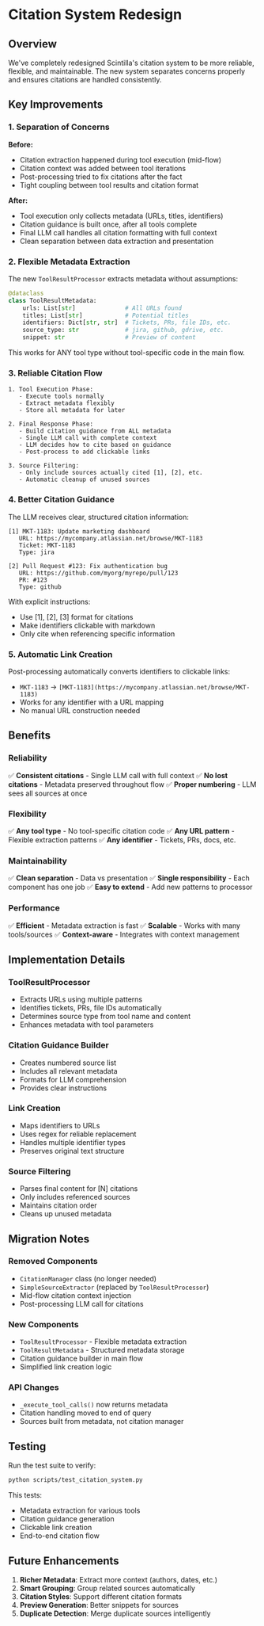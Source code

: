 # Citation System Redesign

## Overview

We've completely redesigned Scintilla's citation system to be more reliable, flexible, and maintainable. The new system separates concerns properly and ensures citations are handled consistently.

## Key Improvements

### 1. **Separation of Concerns**

**Before:**
- Citation extraction happened during tool execution (mid-flow)
- Citation context was added between tool iterations
- Post-processing tried to fix citations after the fact
- Tight coupling between tool results and citation format

**After:**
- Tool execution only collects metadata (URLs, titles, identifiers)
- Citation guidance is built once, after all tools complete
- Final LLM call handles all citation formatting with full context
- Clean separation between data extraction and presentation

### 2. **Flexible Metadata Extraction**

The new `ToolResultProcessor` extracts metadata without assumptions:

```python
@dataclass
class ToolResultMetadata:
    urls: List[str]              # All URLs found
    titles: List[str]            # Potential titles
    identifiers: Dict[str, str]  # Tickets, PRs, file IDs, etc.
    source_type: str             # jira, github, gdrive, etc.
    snippet: str                 # Preview of content
```

This works for ANY tool type without tool-specific code in the main flow.

### 3. **Reliable Citation Flow**

```
1. Tool Execution Phase:
   - Execute tools normally
   - Extract metadata flexibly
   - Store all metadata for later

2. Final Response Phase:
   - Build citation guidance from ALL metadata
   - Single LLM call with complete context
   - LLM decides how to cite based on guidance
   - Post-process to add clickable links

3. Source Filtering:
   - Only include sources actually cited [1], [2], etc.
   - Automatic cleanup of unused sources
```

### 4. **Better Citation Guidance**

The LLM receives clear, structured citation information:

```
[1] MKT-1183: Update marketing dashboard
   URL: https://mycompany.atlassian.net/browse/MKT-1183
   Ticket: MKT-1183
   Type: jira

[2] Pull Request #123: Fix authentication bug
   URL: https://github.com/myorg/myrepo/pull/123
   PR: #123
   Type: github
```

With explicit instructions:
- Use [1], [2], [3] format for citations
- Make identifiers clickable with markdown
- Only cite when referencing specific information

### 5. **Automatic Link Creation**

Post-processing automatically converts identifiers to clickable links:
- `MKT-1183` → `[MKT-1183](https://mycompany.atlassian.net/browse/MKT-1183)`
- Works for any identifier with a URL mapping
- No manual URL construction needed

## Benefits

### Reliability
✅ **Consistent citations** - Single LLM call with full context
✅ **No lost citations** - Metadata preserved throughout flow
✅ **Proper numbering** - LLM sees all sources at once

### Flexibility
✅ **Any tool type** - No tool-specific citation code
✅ **Any URL pattern** - Flexible extraction patterns
✅ **Any identifier** - Tickets, PRs, docs, etc.

### Maintainability
✅ **Clean separation** - Data vs presentation
✅ **Single responsibility** - Each component has one job
✅ **Easy to extend** - Add new patterns to processor

### Performance
✅ **Efficient** - Metadata extraction is fast
✅ **Scalable** - Works with many tools/sources
✅ **Context-aware** - Integrates with context management

## Implementation Details

### ToolResultProcessor
- Extracts URLs using multiple patterns
- Identifies tickets, PRs, file IDs automatically
- Determines source type from tool name and content
- Enhances metadata with tool parameters

### Citation Guidance Builder
- Creates numbered source list
- Includes all relevant metadata
- Formats for LLM comprehension
- Provides clear instructions

### Link Creation
- Maps identifiers to URLs
- Uses regex for reliable replacement
- Handles multiple identifier types
- Preserves original text structure

### Source Filtering
- Parses final content for [N] citations
- Only includes referenced sources
- Maintains citation order
- Cleans up unused metadata

## Migration Notes

### Removed Components
- `CitationManager` class (no longer needed)
- `SimpleSourceExtractor` (replaced by `ToolResultProcessor`)
- Mid-flow citation context injection
- Post-processing LLM call for citations

### New Components
- `ToolResultProcessor` - Flexible metadata extraction
- `ToolResultMetadata` - Structured metadata storage
- Citation guidance builder in main flow
- Simplified link creation logic

### API Changes
- `_execute_tool_calls()` now returns metadata
- Citation handling moved to end of query
- Sources built from metadata, not citation manager

## Testing

Run the test suite to verify:
```bash
python scripts/test_citation_system.py
```

This tests:
- Metadata extraction for various tools
- Citation guidance generation
- Clickable link creation
- End-to-end citation flow

## Future Enhancements

1. **Richer Metadata**: Extract more context (authors, dates, etc.)
2. **Smart Grouping**: Group related sources automatically
3. **Citation Styles**: Support different citation formats
4. **Preview Generation**: Better snippets for sources
5. **Duplicate Detection**: Merge duplicate sources intelligently 